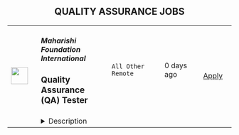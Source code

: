 <div align="center"><h2>QUALITY ASSURANCE JOBS</h2></div><table><tr>
                <td width="100" height="100" rowspan="2">
                    <img src="https://wwr-pro.s3.amazonaws.com/logos/0016/9860/logo.gif" width="38px" height="auto">
                </td>
                <td width="300">
                    <h5>Maharishi Foundation International</h5>
                    <h3> Quality Assurance (QA) Tester</h3>
                </td>
                <td width="300">
                    <code>All Other Remote</code>
                </td>
                <td width="200">
                <text>0 days ago</text>
                </td>
                <td width="100" rowspan="2">
                <a href="https://weworkremotely.com/remote-jobs/maharishi-foundation-international-quality-assurance-qa-tester" align="right" target="_blank">Apply</a>
                </td>
            </tr>
            <tr>
                <td colspan="3">
                <details><summary>Description</summary>
                <img src="https://we-work-remotely.imgix.net/logos/0016/9860/logo.gif?ixlib=rails-4.0.0&w=50&h=50&dpr=2&fit=fill&auto=compress" />

<p>
  <strong>Headquarters:</strong> London (Remote)
    <br /><strong>URL:</strong> <a href="https://www.maharishi.foundation/">https://www.maharishi.foundation/</a>
</p>

<div><strong>About Us</strong></div><div>Maharishi Foundation International (MFI) is a US-registered non-profit that supports the development of new technologies and outreach opportunities for the worldwide Transcendental Meditation® (TM®) organisations. Over the past 60 years, more than 10 million people worldwide have learned the TM technique through personal instruction by tens of thousands of certified teachers. </div><div><br></div><div>MFI is a growing, fully-remote team of around 50 people, located around the globe but mainly in North America and Europe. As an organisation we are committed to leveraging modern technology and progressive management practices to make the TM technique and its related programmes more available to people everywhere. </div><div><br></div><div>We favor a healthy and balanced work environment with opportunities for personal development.</div><div><br></div><div><strong>Job Summary</strong></div><div>As MFI’s first QA Tester, you will play your part in ensuring quality throughout the company, beginning with developing a deep familiarity with its products: React Native iOS and Android apps used by students and further members of the TM community, and a web app primarily used by teachers to manage students as they progress through learning TM. </div><div><br></div><div>You will work directly with product, design and our engineering team to ensure high quality releases.</div><div> </div><div><strong>About You</strong></div><div>You love to improve mobile and web products, by putting a great emphasis on adhering to and improving testing procedures. You are conscientious and able to give clear, full, and actionable feedback on bugs you find in testing.</div><div><br></div><div>You have a service-oriented mindset, and seek to understand and create sustainable solutions to problems where you see them.</div><div><br></div><div>You have experience in manual testing of mobile and web applications and can demonstrate ability in this work through high quality references from prior roles.</div><div><br></div><div><strong>Responsibilities</strong></div><ul>
<li>You will be asked to continuously test our products in preparation for new product releases</li>
<li>Ability to communicate with technical and non-technical team members </li>
<li>Help us to identify where automated tests coverage can be added in existing and future software releases</li>
</ul><div><br></div><div>
<strong>Skills and Requirements</strong> </div><ul>
<li>Two years’ experience in testing mobile and web applications</li>
<li>Strong understanding of common testing methodologies</li>
<li>Ability to work remotely with regionally diverse teams</li>
<li>Experience in release management</li>
<li>Fluency in English (written and verbal)</li>
</ul><div> </div><div>Bonus points if you have </div><ul><li>Experience with the Transcendental Meditation® organization, meditation, or some form of healthy living</li></ul><div><br></div><div>If you are passionate about this work but do not have all of the skills listed we are still interested in hearing from you! </div><div><br></div><div><strong>Pay and benefits</strong></div><div>Our pay levels are set according to a formula that combines above-median market rate data for the role (we use 55th percentile of New York market rate for this role, based on <a href="https://www.payscale.com/">Payscale</a> data) adjusted for your local cost of living based on <a href="https://www.numbeo.com/cost-of-living/rankings_current.jsp">Numbeo</a> data. For Engineering roles including this one, we pay the mid-point between unadjusted New York market rate and your locally adjusted formula rate.</div><div> </div><div>We take the issue of equitable pay very seriously, and we apply our pay formula to all workers who work 80% or more of full time hours with us.</div><div> </div><div><strong>Diversity and inclusion</strong></div><div>We care about diversity - we strive to ensure all of our team feel included and can bring their whole selves to work but we also know that this work is never ‘done’ or complete, and that we can always improve.</div><div><br></div><div>Our team is fully remote, living and working across 20 countries across the world, and we’d love to hear how you can add to our special culture at MFI.</div>

<p><strong>To apply:</strong> <a href="https://weworkremotely.com/remote-jobs/maharishi-foundation-international-quality-assurance-qa-tester">https://weworkremotely.com/remote-jobs/maharishi-foundation-international-quality-assurance-qa-tester</a></p>

                </details>
                </td>
            </tr></table>